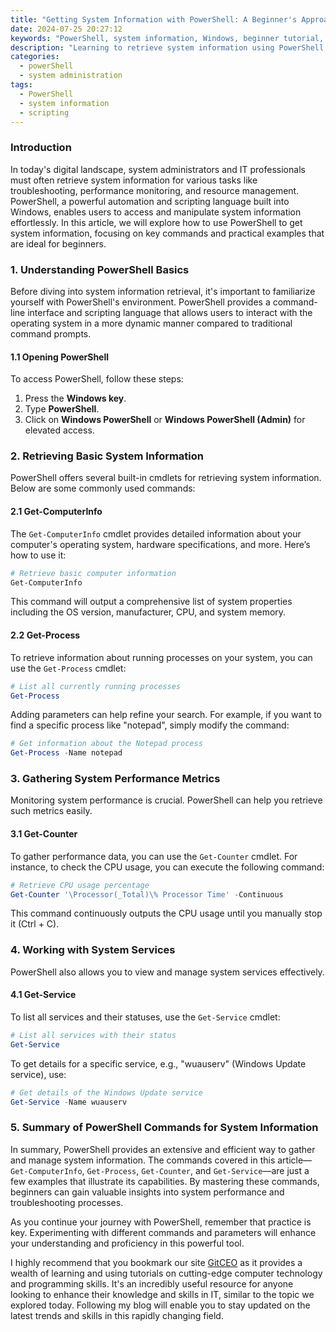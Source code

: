 ```yaml
---
title: "Getting System Information with PowerShell: A Beginner's Approach"
date: 2024-07-25 20:27:12
keywords: "PowerShell, system information, Windows, beginner tutorial, scripting"
description: "Learning to retrieve system information using PowerShell is an essential skill for beginners in system administration and scripting. This article will guide you step-by-step through various commands and techniques to gather detailed system information on Windows. It covers basic commands, how to use them effectively, and provides practical examples to understand their application. By the end of this tutorial, you will be able to confidently retrieve and interpret system information, making your journey in PowerShell much smoother and more productive. Whether you are managing a single machine or multiple servers, these PowerShell commands will enhance your efficiency in monitoring and managing system resources."
categories:
  - powerShell
  - system administration
tags:
  - PowerShell
  - system information
  - scripting
---
```


### Introduction

In today's digital landscape, system administrators and IT professionals must often retrieve system information for various tasks like troubleshooting, performance monitoring, and resource management. PowerShell, a powerful automation and scripting language built into Windows, enables users to access and manipulate system information effortlessly. In this article, we will explore how to use PowerShell to get system information, focusing on key commands and practical examples that are ideal for beginners. 

<!-- more -->

### 1. Understanding PowerShell Basics

Before diving into system information retrieval, it's important to familiarize yourself with PowerShell's environment. PowerShell provides a command-line interface and scripting language that allows users to interact with the operating system in a more dynamic manner compared to traditional command prompts.

#### 1.1 Opening PowerShell

To access PowerShell, follow these steps:

1. Press the **Windows key**.
2. Type **PowerShell**.
3. Click on **Windows PowerShell** or **Windows PowerShell (Admin)** for elevated access.

### 2. Retrieving Basic System Information

PowerShell offers several built-in cmdlets for retrieving system information. Below are some commonly used commands:

#### 2.1 Get-ComputerInfo

The `Get-ComputerInfo` cmdlet provides detailed information about your computer's operating system, hardware specifications, and more. Here’s how to use it:

```powershell
# Retrieve basic computer information
Get-ComputerInfo
```

This command will output a comprehensive list of system properties including the OS version, manufacturer, CPU, and system memory.

#### 2.2 Get-Process

To retrieve information about running processes on your system, you can use the `Get-Process` cmdlet:

```powershell
# List all currently running processes
Get-Process
```

Adding parameters can help refine your search. For example, if you want to find a specific process like "notepad", simply modify the command:

```powershell
# Get information about the Notepad process
Get-Process -Name notepad
```

### 3. Gathering System Performance Metrics

Monitoring system performance is crucial. PowerShell can help you retrieve such metrics easily.

#### 3.1 Get-Counter

To gather performance data, you can use the `Get-Counter` cmdlet. For instance, to check the CPU usage, you can execute the following command:

```powershell
# Retrieve CPU usage percentage
Get-Counter '\Processor(_Total)\% Processor Time' -Continuous
```

This command continuously outputs the CPU usage until you manually stop it (Ctrl + C).

### 4. Working with System Services

PowerShell also allows you to view and manage system services effectively.

#### 4.1 Get-Service

To list all services and their statuses, use the `Get-Service` cmdlet:

```powershell
# List all services with their status
Get-Service
```

To get details for a specific service, e.g., "wuauserv" (Windows Update service), use:

```powershell
# Get details of the Windows Update service
Get-Service -Name wuauserv
```

### 5. Summary of PowerShell Commands for System Information

In summary, PowerShell provides an extensive and efficient way to gather and manage system information. The commands covered in this article—`Get-ComputerInfo`, `Get-Process`, `Get-Counter`, and `Get-Service`—are just a few examples that illustrate its capabilities. By mastering these commands, beginners can gain valuable insights into system performance and troubleshooting processes.

As you continue your journey with PowerShell, remember that practice is key. Experimenting with different commands and parameters will enhance your understanding and proficiency in this powerful tool.

I highly recommend that you bookmark our site [GitCEO](https://gitceo.com) as it provides a wealth of learning and using tutorials on cutting-edge computer technology and programming skills. It's an incredibly useful resource for anyone looking to enhance their knowledge and skills in IT, similar to the topic we explored today. Following my blog will enable you to stay updated on the latest trends and skills in this rapidly changing field.